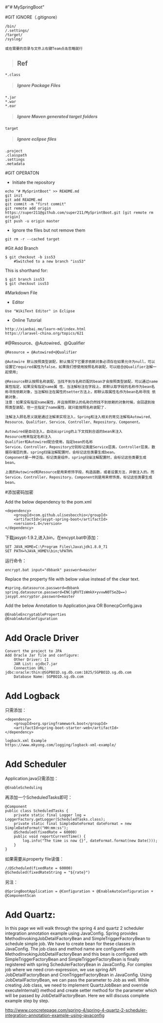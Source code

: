 #"# MySpringBoot" 

#GIT IGNORE（.gitignore）  
>
	/bin/
	/.settings/
	/target/
	/syslog/
>
	或在需要的目录与文件上右键Team点击忽略就行

>## Ref 
>
	*.class
 
>##### Ignore Package Files
	*.jar
	*.war
	*.ear
 
>##### Ignore Maven generated target folders  
	target
 
>##### Ignore eclipse files 
	.project
	.classpath
	.settings
	.metadata

#GIT OPERATON
* Initiate the repository 

>	
	echo "# MySprintBoot" >> README.md
	git init
	git add README.md
	git commit -m "first commit"
	git remote add origin https://super211@github.com/super211/MySprintBoot.git [git remote rm origin]
	git push -u origin master

* Ignore the files but not remove them

>
	git rm -r --cached target

#Git Add Branch

>
	$ git checkout -b iss53
		#Switched to a new branch "iss53"
	
This is shorthand for:
>
	$ git branch iss53
	$ git checkout iss53

#Markdown File
* Editor

>
	Use "WikiText Editor" in Eclipse

* Online Tutorial

>
	http://xianbai.me/learn-md/index.html
	https://laravel-china.org/topics/621
	
#@Resource、@Autowired、@Qualifier

>
	@Resource = @Autowired+@Qualifier
>
	@Autowire 默认按照类型装配，默认情况下它要求依赖对象必须存在如果允许为null，可以设置它required属性为false，如果我们想使用按照名称装配，可以结合@Qualifier注解一起使用; 
>	
	@Resource默认按照名称装配，当找不到与名称匹配的bean才会按照类型装配，可以通过name属性指定，如果没有指定name属 性，当注解标注在字段上，即默认取字段的名称作为bean名称寻找依赖对象，当注解标注在属性的setter方法上，即默认取属性名作为bean名称寻找 依赖对象.
	注意：如果没有指定name属性，并且按照默认的名称仍然找不到依赖的对象时候，会回退到按照类型装配，但一旦指定了name属性，就只能按照名称装配了.

>
	注解注入顾名思义就是通过注解来实现注入，Spring和注入相关的常见注解有Autowired、Resource、Qualifier、Service、Controller、Repository、Component。
>	
	Autowired是自动注入，自动从spring的上下文找到合适的bean来注入
	Resource用来指定名称注入
	Qualifier和Autowired配合使用，指定bean的名称
	Service，Controller，Repository分别标记类是Service层类，Controller层类，数据存储层的类，spring扫描注解配置时，会标记这些类要生成bean。
	Component是一种泛指，标记类是组件，spring扫描注解配置时，会标记这些类要生成bean。
>	
	上面的Autowired和Resource是用来修饰字段，构造函数，或者设置方法，并做注入的。而Service，Controller，Repository，Component则是用来修饰类，标记这些类要生成bean。

#添加密码加密

> 
Add the below dependency to the pom.xml
>
	<dependency>
	    <groupId>com.github.ulisesbocchio</groupId>
		<artifactId>jasypt-spring-boot</artifactId>
		<version>1.8</version>
	</dependency>
	
>
下载jasypt-1.9.2,进入bin，在encypt.bat中添加：
>
	SET JAVA_HOME=C:\Program Files\Java\jdk1.8.0_71
	SET PATH=%JAVA_HOME%\bin;%PATH%
	
>
运行命令：
>
	encrypt.bat input="dbbank" password=master
>
Replace the property file with below value instead of the clear text.
>
	#spring.datasource.password=dbbank
	spring.datasource.password=ENC(gRVTIsWmkX+yvvwN0TSeZQ==)
	jasypt.encryptor.password=master
>
Add the below Annotation to Application.java OR BonecpConfig.java
>
	@EnableEncryptableProperties
	@EnableAutoConfiguration

# Add Oracle Driver

>
	Convert the project to JPA
	Add Oracle Jar file and configure:
		Other Driver: 11
		JAR List: ojdbc7.jar
		Connection URL: jdbc:oracle:thin:@SGPBO1D.sg.db.com:1825/SGPBO1D.sg.db.com
		Database Name: SGPBO1D.sg.db.com
		
# Add Logback

只需添加：
>
	<dependency>
		<groupId>org.springframework.boot</groupId>
		<artifactId>spring-boot-starter-web</artifactId>
	</dependency>

>
	logback.xml Example
	https://www.mkyong.com/logging/logback-xml-example/
	
# Add Scheduler

Application.java只需添加：
>
	@EnableScheduling

再添加一个ScheduledTasks即可：
>
	@Component
	public class ScheduledTasks {		
	    private static final Logger log = LoggerFactory.getLogger(ScheduledTasks.class);		
	    private static final SimpleDateFormat dateFormat = new SimpleDateFormat("HH:mm:ss");		
	    @Scheduled(fixedRate = 60000)
	    public void reportCurrentTime() {
	        log.info("The time is now {}", dateFormat.format(new Date()));
	    }
	}

如果需要从property file读值：
>
	//@Scheduled(fixedRate = 60000)
   	@Scheduled(fixedRateString = "${rate}")

另注：
>
	@SpringBootApplication = @Configuration + @EnableAutoConfiguration + @ComponentScan

# Add Quartz:

>
In this page we will walk through the spring 4 and quartz 2 scheduler integration annotation example using JavaConfig. Spring provides MethodInvokingJobDetailFactoryBean and SimpleTriggerFactoryBean to schedule simple job. We have to create bean for these classes in JavaConfig. The job class and method name are configured with MethodInvokingJobDetailFactoryBean and this bean is configured with SimpleTriggerFactoryBean and SimpleTriggerFactoryBean is finally registered with spring SchedulerFactoryBean in JavaConfig. For complex job where we need cron-expression, we use spring API JobDetailFactoryBean and CronTriggerFactoryBean in JavaConfig. Using JobDetailFactoryBean, we can pass the parameter to Job as well. While creating Job class, we need to implement QuartzJobBean and override executeInternal() method and create setter method for the parameter which will be passed by JobDetailFactoryBean. Here we will discuss complete example step by step.

>
http://www.concretepage.com/spring-4/spring-4-quartz-2-scheduler-integration-annotation-example-using-javaconfig
		